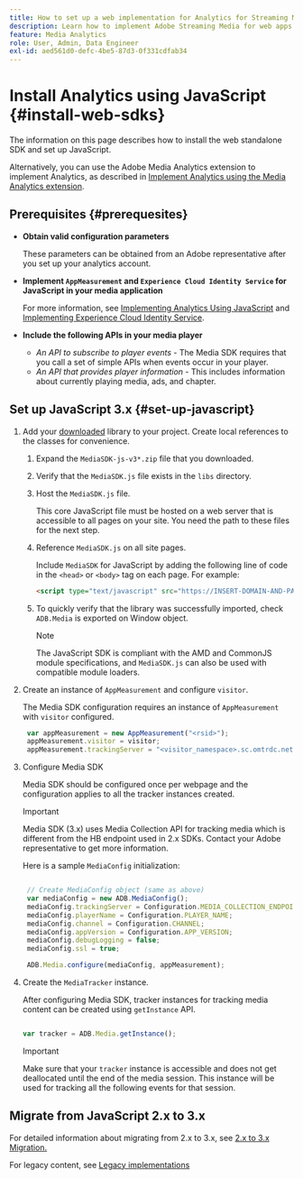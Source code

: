 ```yaml
---
title: How to set up a web implementation for Analytics for Streaming Media
description: Learn how to implement Adobe Streaming Media for web apps.
feature: Media Analytics
role: User, Admin, Data Engineer
exl-id: aed561d0-defc-4be5-87d3-0f331cdfab34
---
```

# Install Analytics using JavaScript {#install-web-sdks}

The information on this page describes how to install the web standalone SDK and set up JavaScript.

Alternatively, you can use the Adobe Media Analytics extension to implement Analytics, as described in [Implement Analytics using the Media Analytics extension](/help/implementation/media-sdk/setup/web-implementation-tags.md).

## Prerequisites {#prerequesites}

* **Obtain valid configuration parameters**

   These parameters can be obtained from an Adobe representative after you set up your analytics account.

* **Implement `AppMeasurement` and `Experience Cloud Identity Service` for JavaScript in your media application**

   For more information, see [Implementing Analytics Using JavaScript](https://experienceleague.adobe.com/docs/analytics/implementation/js/overview.html) and [Implementing Experience Cloud Identity  Service](https://experienceleague.adobe.com/docs/id-service/using/implementation/setup-analytics.html).

* **Include the following APIs in your media player**

    * *An API to subscribe to player events* - The Media SDK requires that you call a set of simple APIs when events occur in your player.
    * *An API that provides player information* - This includes information about currently playing media, ads, and chapter.

## Set up JavaScript 3.x {#set-up-javascript}

1. Add your [downloaded](/help/getting-started/download-sdks.md) library to your project. Create local references to the classes for convenience.

   1. Expand the `MediaSDK-js-v3*.zip` file that you downloaded.
   1. Verify that the `MediaSDK.js` file exists in the `libs` directory.

   1. Host the `MediaSDK.js` file.

      This core JavaScript file must be hosted on a web server that is accessible to all pages on your site. You need the path to these files for the next step.

   1. Reference `MediaSDK.js` on all site pages.

      Include `MediaSDK` for JavaScript by adding the following line of code in the `<head>` or `<body>` tag on each page. For example:

      ```html
      <script type="text/javascript" src="https://INSERT-DOMAIN-AND-PATH-TO-CODE-HERE/MediaSDK.js"></script>
      ```

   1. To quickly verify that the library was successfully imported, check `ADB.Media` is exported on Window object.

      >[!NOTE]
      >
      >The JavaScript SDK is compliant with the AMD and CommonJS module specifications, and `MediaSDK.js` can also be used with compatible module loaders.

1. Create an instance of `AppMeasurement` and configure `visitor`.

   The Media SDK configuration requires an instance of `AppMeasurement` with `visitor` configured.

   ``` js
    var appMeasurement = new AppMeasurement("<rsid>");
    appMeasurement.visitor = visitor;
    appMeasurement.trackingServer = "<visitor_namespace>.sc.omtrdc.net";
   ```

1. Configure Media SDK

   Media SDK should be configured once per webpage and the configuration applies to all the tracker instances created.

   >[!IMPORTANT]
   >
   > Media SDK (3.x) uses Media Collection API for tracking media which is different from the HB endpoint used in 2.x SDKs. Contact your Adobe representative to get more information.

   Here is a sample `MediaConfig` initialization:

   ```js

    // Create MediaConfig object (same as above)
    var mediaConfig = new ADB.MediaConfig();
    mediaConfig.trackingServer = Configuration.MEDIA_COLLECTION_ENDPOINT;
    mediaConfig.playerName = Configuration.PLAYER_NAME;
    mediaConfig.channel = Configuration.CHANNEL;
    mediaConfig.appVersion = Configuration.APP_VERSION;
    mediaConfig.debugLogging = false;
    mediaConfig.ssl = true;

    ADB.Media.configure(mediaConfig, appMeasurement);

   ```

1. Create the `MediaTracker` instance.

   After configuring Media SDK, tracker instances for tracking media content can be created using `getInstance` API.

   ```js

   var tracker = ADB.Media.getInstance();

   ```

   >[!IMPORTANT]
   >
   >Make sure that your `tracker` instance is accessible and does not get deallocated until the end of the media session. This instance will be used for tracking all the following events for that session.

## Migrate from JavaScript 2.x to 3.x

For detailed information about migrating from 2.x to 3.x, see [2.x to 3.x Migration.](https://adobe-marketing-cloud.github.io/media-sdks/reference/javascript_3x/MigrationGuide.html)

For legacy content, see [Legacy implementations](/help/legacy/media-sdk/setup/setup-overview.md)
